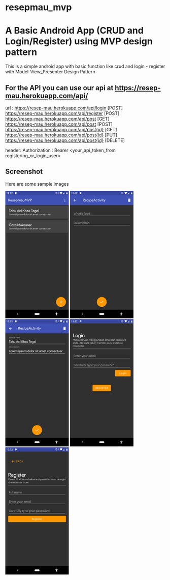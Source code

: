 # resepmau_mvp


# A Basic Android App (CRUD and Login/Register) using MVP design pattern
This is a simple android app with basic function like crud and login - register<br>
with Model-View_Presenter Design Pattern

## For the API you can use our api at https://resep-mau.herokuapp.com/api/
url :
https://resep-mau.herokuapp.com/api/login [POST] <br>
https://resep-mau.herokuapp.com/api/register [POST] <br>
https://resep-mau.herokuapp.com/api/post [GET] <br>
https://resep-mau.herokuapp.com/api/post [POST] <br>
https://resep-mau.herokuapp.com/api/post{id} [GET] <br>
https://resep-mau.herokuapp.com/api/post{id} [PUT] <br>
https://resep-mau.herokuapp.com/api/post{id} [DELETE] <br>

header:
Authorization : Bearer <your_api_token_from registering_or_login_user>

## Screenshot
Here are some sample images

<img src="https://github.com/ydhnwb/resepmau_mvp/blob/master/screenshots/Screenshot_20190806-000205.png" width="200" height="400">
<img src="https://github.com/ydhnwb/resepmau_mvp/blob/master/screenshots/Screenshot_20190806-000212.png" width="200" height="400">
<img src="https://github.com/ydhnwb/resepmau_mvp/blob/master/screenshots/Screenshot_20190806-000218.png" width="200" height="400">
<img src="https://github.com/ydhnwb/resepmau_mvp/blob/master/screenshots/Screenshot_20190806-000232.png" width="200" height="400">
<img src="https://github.com/ydhnwb/resepmau_mvp/blob/master/screenshots/Screenshot_20190806-000236.png" width="200" height="400">

